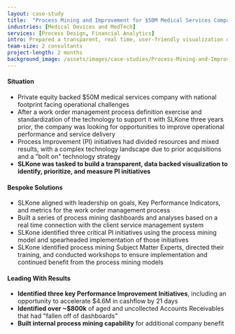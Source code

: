 ```yaml
---
layout: case-study
title:  "Process Mining and Improvement for $50M Medical Services Company"
industries: [Medical Devices and MedTech]
services: [Process Design, Financial Analytics]
intro: Prepared a transparent, real time, user-friendly visualization of business processes, rapidly unlocking insights into process inefficiencies, down to root causes, and measuring the operational and financial impact of recommended actions
team-size: 2 consultants
project-length: 2 months
background_image: /assets/images/case-studies/Process-Mining-and-Improvement-for-$50M-Medical-Services-Company.jpg
---
```


#### Situation
- Private equity backed $50M medical services company with national footprint facing operational challenges​
- After a work order management process definition exercise and standardization of the technology to support it with SLKone three years prior, the company was looking for opportunities to improve operational performance and service delivery​
- Process Improvement (PI) initiatives had divided resources and mixed results, with a complex technology landscape due to prior acquisitions and a "bolt on" technology strategy​
- **SLKone was tasked to build a transparent, data backed visualization to identify, prioritize, and measure PI initiatives**

#### Bespoke Solutions
- SLKone aligned with leadership on goals, Key Performance Indicators, and metrics for the work order management process​
- Built a series of process mining dashboards and analyses based on a real time connection with the client service management system​
- SLKone identified three critical PI initiatives using the process mining model and spearheaded implementation of those initiatives​
- SLKone identified process mining Subject Matter Experts, directed their training, and conducted workshops to ensure implementation and continued benefit from the process mining models

#### Leading With Results
- **Identified three key Performance Improvement Initiatives**, including an opportunity to accelerate $4.6M in cashflow by 21 days ​
- **Identified over ~$800k** of aged and uncollected Accounts Receivables that had "fallen off of dashboards"​
- **Built internal process mining capability** for additional company benefit
